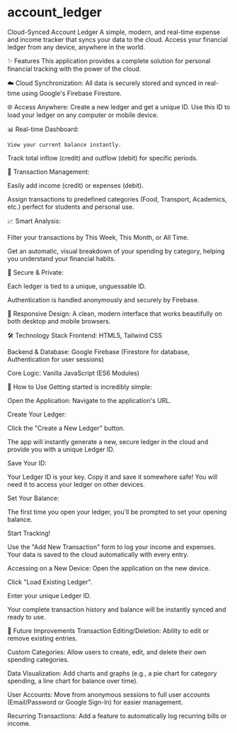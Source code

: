 # account_ledger
Cloud-Synced Account Ledger
A simple, modern, and real-time expense and income tracker that syncs your data to the cloud. Access your financial ledger from any device, anywhere in the world.


✨ Features
  This application provides a complete solution for personal financial tracking with the power of the cloud.

  ☁️ Cloud Synchronization: All data is securely stored and synced in real-time using Google's Firebase Firestore.

  🌐 Access Anywhere: Create a new ledger and get a unique ID. Use this ID to load your ledger on any computer or mobile device.

  📊 Real-time Dashboard:

    View your current balance instantly.

  Track total inflow (credit) and outflow (debit) for specific periods.

  💸 Transaction Management:

Easily add income (credit) or expenses (debit).

Assign transactions to predefined categories (Food, Transport, Academics, etc.) perfect for students and personal use.

📈 Smart Analysis:

Filter your transactions by This Week, This Month, or All Time.

Get an automatic, visual breakdown of your spending by category, helping you understand your financial habits.

🔐 Secure & Private:

Each ledger is tied to a unique, unguessable ID.

Authentication is handled anonymously and securely by Firebase.

📱 Responsive Design: A clean, modern interface that works beautifully on both desktop and mobile browsers.

🛠️ Technology Stack
Frontend: HTML5, Tailwind CSS

Backend & Database: Google Firebase (Firestore for database, Authentication for user sessions)

Core Logic: Vanilla JavaScript (ES6 Modules)

🚀 How to Use
Getting started is incredibly simple:

Open the Application: Navigate to the application's URL.

Create Your Ledger:

Click the "Create a New Ledger" button.

The app will instantly generate a new, secure ledger in the cloud and provide you with a unique Ledger ID.

Save Your ID:

Your Ledger ID is your key. Copy it and save it somewhere safe! You will need it to access your ledger on other devices.

Set Your Balance:

The first time you open your ledger, you'll be prompted to set your opening balance.

Start Tracking!

Use the "Add New Transaction" form to log your income and expenses. Your data is saved to the cloud automatically with every entry.

Accessing on a New Device:
Open the application on the new device.

Click "Load Existing Ledger".

Enter your unique Ledger ID.

Your complete transaction history and balance will be instantly synced and ready to use.

🔮 Future Improvements
Transaction Editing/Deletion: Ability to edit or remove existing entries.

Custom Categories: Allow users to create, edit, and delete their own spending categories.

Data Visualization: Add charts and graphs (e.g., a pie chart for category spending, a line chart for balance over time).

User Accounts: Move from anonymous sessions to full user accounts (Email/Password or Google Sign-In) for easier management.

Recurring Transactions: Add a feature to automatically log recurring bills or income.
